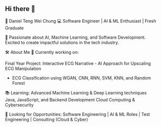 ## Hi there 👋


🚀 Daniel Teng Wei Chung
💻 Software Engineer | AI & ML Enthusiast | Fresh Graduate

🌟 Passionate about AI, Machine Learning, and Software Development. Excited to create impactful solutions in the tech industry.

🛠 About Me
🔭 Currently working on:

Final Year Project: Interactive ECG Narrative - AI Approach for Upscaling ECG Manipulation
- ECG Classification using WGAN, CNN, RNN, SVM, KNN, and Random Forest

📚 Learning:
Advanced Machine Learning & Deep Learning techniques
Java, JavaScript, and Backend Development
Cloud Computing & Cybersecurity

💼 Looking for Opportunities:
Software Engineering | AI & ML Roles | Test Engineering | Consulting (Cloud & Cyber)

